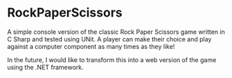 # RockPaperScissors

A simple console version of the classic Rock Paper Scissors game written in C Sharp and tested using UNit.  A player can make their choice and play against a computer component as many times as they like!

In the future, I would like to transform this into a web version of the game using the .NET framework.
